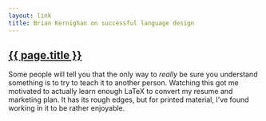 ```yaml
---
layout: link
title: Brian Kernighan on successful language design
---
```


<h2><a href="https://youtu.be/Sg4U4r_AgJU">{{ page.title }}</a></h2>

Some people will tell you that the only way to _really_ be sure you understand something is to try to teach it to another person. Watching this got me motivated to actually learn enough LaTeX to convert my resume and marketing plan. It has its rough edges, but for printed material, I've found working in it to be rather enjoyable.
